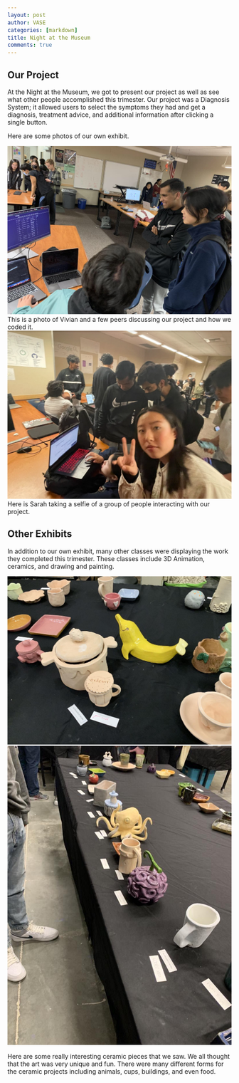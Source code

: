 ```yaml
---
layout: post
author: VASE
categories: [markdown]
title: Night at the Museum
comments: true
---
```


## Our Project
At the Night at the Museum, we got to present our project as well as see what other people accomplished this trimester. Our project was a Diagnosis System; it allowed users to select the symptoms they had and get a diagnosis, treatment advice, and additional information after clicking a single button. 

Here are some photos of our own exhibit. 

<img src ="https://github.com/vivianknee/VaseProject/blob/master/images/vivian.jpg?raw=true">
This is a photo of Vivian and a few peers discussing our project and how we coded it.

<img src ="https://github.com/vivianknee/VaseProject/blob/master/images/love.png?raw=true">
Here is Sarah taking a selfie of a group of people interacting with our project.

## Other Exhibits
In addition to our own exhibit, many other classes were displaying the work they completed this trimester. These classes include 3D Animation, ceramics, and drawing and painting.

<img src ="https://github.com/vivianknee/VaseProject/blob/master/images/ceramic.jpg?raw=true">

<img src ="https://github.com/vivianknee/VaseProject/blob/master/images/ceramic2.jpg?raw=true">

Here are some really interesting ceramic pieces that we saw. We all thought that the art was very unique and fun. There were many different forms for the ceramic projects including animals, cups, buildings, and even food.